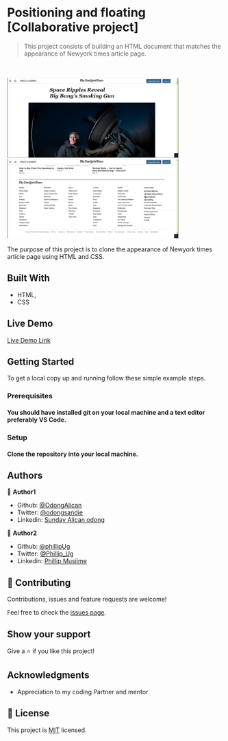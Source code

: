 # Positioning and floating [Collaborative project]

> This project consists of building an HTML document that matches the appearance of Newyork times article page.
<br>
<br>
<img src="assets/project3.jpg" width="400"> 
<img src="assets/project3-2.jpg" width="400">
<br>


The purpose of this project is to clone the appearance of Newyork times article page using HTML and CSS.

## Built With

- HTML,
- CSS

## Live Demo

[Live Demo Link](https://raw.githack.com/OdongAlican//)

## Getting Started

To get a local copy up and running follow these simple example steps.

### Prerequisites

#### You should have installed git on your local machine and a text editor preferably VS Code.

### Setup

#### Clone the repository into your local machine.

## Authors

👤 **Author1**

- Github: [@OdongAlican](https://github.com/OdongAlican)
- Twitter: [@odongsandie](https://twitter.com/odongsandie)
- Linkedin: [Sunday Alican odong](https://www.linkedin.com/in/sunday-alican-odong-b99226b7)

👤 **Author2**

- Github: [@phillipUg](https://github.com/phillipUg)
- Twitter: [@Phillip_Ug](https://twitter.com/Phillip_Ug)
- Linkedin: [Phillip Musiime](https://www.linkedin.com/in/phillip-musiime-74657019a/)

## 🤝 Contributing

Contributions, issues and feature requests are welcome!

Feel free to check the [issues page](issues/).

## Show your support

Give a ⭐️ if you like this project!

## Acknowledgments

- Appreciation to my coding Partner and mentor

## 📝 License

This project is [MIT](lic.url) licensed.
